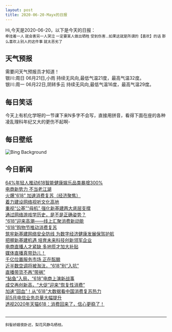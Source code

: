 ```yaml
---
layout: post
title: 2020-06-20-Mayx的日报
---
```


Hi,今天是2020-06-20，以下是今天的日报：<br><small>
牵挂着一人 就会害另一人哭泣 一定要某人做出牺牲 受到伤害...如果这就是所谓的【喜欢】的话 那么喜欢上别人的这件事 就太恶劣了</small><!--more-->
## 天气预报
需要问天气预报员才知道！<br>银川:周日 06月21日,小雨 持续无风向,最低气温21度，最高气温32度。<br>银川:周一 06月22日,阴转多云 持续无风向,最低气温16度，最高气温29度。
## 每日笑话
今天上有机化学呀的一节课下来N多字不会写，直接用拼音，看得下面在座的各种凌乱理科年纪又大的更伤不起啊-
## 每日壁纸
![Bing Background](https://cn.bing.com/th?id=OHR.Juneteenth_EN-US7526227147_1920x1080.jpg&rf=LaDigue_1920x1080.jpg&pid=hp "The Texas African American History Memorial on the State Capitol grounds in Austin, Texas (© Moab Republic/Shutterstock)")
## 今日新闻

[64%年轻人推动618智能健康娱乐品类暴增300%](http://it.people.com.cn/n1/2020/0619/c1009-31753306.html)   
[电商新势力 不当老江湖](http://it.people.com.cn/n1/2020/0619/c1009-31752501.html)   
[火爆“618” 加速消费复苏（经济聚焦）](http://it.people.com.cn/n1/2020/0619/c1009-31752462.html)   
[着力建设网络视听文化高地](http://it.people.com.cn/n1/2020/0619/c1009-31752470.html)   
[重视“公基”“母机” 强化新基建两大底层支撑](http://it.people.com.cn/n1/2020/0619/c1009-31752485.html)   
[通过网络游戏学历史，是不是正确姿势？](http://it.people.com.cn/n1/2020/0619/c1009-31752448.html)   
[“618”迎来高潮——线上汇聚消费新动能](http://it.people.com.cn/n1/2020/0619/c1009-31752540.html)   
[“618”购物节推动消费复苏](http://it.people.com.cn/n1/2020/0619/c1009-31752551.html)   
[筑牢新基建网络安全防线 为数字经济健康发展保驾护航](http://it.people.com.cn/n1/2020/0619/c1009-31752489.html)   
[把握新基建机遇 培育未来科技创新领军企业](http://it.people.com.cn/n1/2020/0619/c1009-31752493.html)   
[电商直播人才紧缺 多地揽才加大补贴](http://it.people.com.cn/n1/2020/0619/c1009-31752526.html)   
[媒体直播真带劲儿！](http://it.people.com.cn/n1/2020/0619/c1009-31752674.html)   
[千亿位置服务市场 正在酝酿](http://it.people.com.cn/n1/2020/0619/c1009-31752640.html)   
[近半数空调将被淘汰，“618”别“入坑”](http://it.people.com.cn/n1/2020/0619/c1009-31752638.html)   
[直播带货不再“带祸”](http://it.people.com.cn/n1/2020/0619/c1009-31752634.html)   
[“鲇鱼”入局，“618”电商上演新战事](http://it.people.com.cn/n1/2020/0619/c1009-31752582.html)   
[成交再创新高，“大促”迎来“恢复性消费”](http://it.people.com.cn/n1/2020/0619/c1009-31753136.html)   
[加速“回血”！从“618”大数据看中国消费复苏热力](http://it.people.com.cn/n1/2020/0619/c1009-31753135.html)   
[前5月电信业务总量大幅提升](http://it.people.com.cn/n1/2020/0619/c1009-31752445.html)   
[透视2020年天猫618：消费回来了，信心更稳了！](http://it.people.com.cn/n1/2020/0618/c1009-31752131.html)   
<br />

***

<small>斜髻娇娥夜卧迟，梨花风静鸟栖枝。</small>
